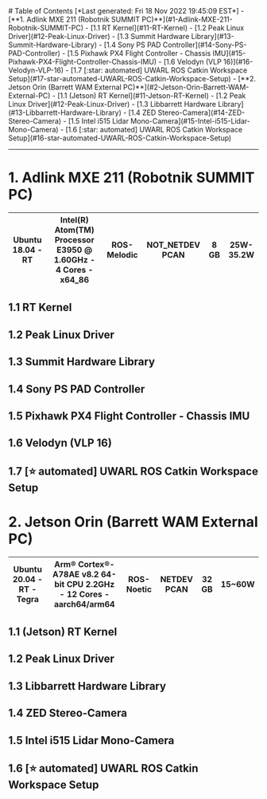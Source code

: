 <toc>
# Table of Contents
[*Last generated: Fri 18 Nov 2022 19:45:09 EST*]
- [**1. Adlink MXE 211 (Robotnik SUMMIT PC)**](#1-Adlink-MXE-211-Robotnik-SUMMIT-PC)
  - [1.1 RT Kernel](#11-RT-Kernel)
  - [1.2  Peak Linux Driver](#12-Peak-Linux-Driver)
  - [1.3 Summit Hardware Library](#13-Summit-Hardware-Library)
  - [1.4 Sony PS PAD Controller](#14-Sony-PS-PAD-Controller)
  - [1.5 Pixhawk PX4 Flight Controller - Chassis IMU](#15-Pixhawk-PX4-Flight-Controller-Chassis-IMU)
  - [1.6 Velodyn (VLP 16)](#16-Velodyn-VLP-16)
  - [1.7 [:star: automated] UWARL ROS Catkin Workspace Setup](#17-star-automated-UWARL-ROS-Catkin-Workspace-Setup)
- [**2. Jetson Orin (Barrett WAM External PC)**](#2-Jetson-Orin-Barrett-WAM-External-PC)
  - [1.1 (Jetson) RT Kernel](#11-Jetson-RT-Kernel)
  - [1.2 Peak Linux Driver](#12-Peak-Linux-Driver)
  - [1.3 Libbarrett Hardware Library](#13-Libbarrett-Hardware-Library)
  - [1.4 ZED Stereo-Camera](#14-ZED-Stereo-Camera)
  - [1.5 Intel i515 Lidar Mono-Camera](#15-Intel-i515-Lidar-Mono-Camera)
  - [1.6 [:star: automated] UWARL ROS Catkin Workspace Setup](#16-star-automated-UWARL-ROS-Catkin-Workspace-Setup)


</toc>

---

# 1. Adlink MXE 211 (Robotnik SUMMIT PC)

| Ubuntu 18.04 - RT | Intel(R) Atom(TM) Processor E3950 @ 1.60GHz - 4 Cores - x64_86 | ROS-Melodic | NOT_NETDEV PCAN | 8 GB | 25W-35.2W |
| ----------------- | ------------------------------------------------------------ | ----------- | --------------- | ---- | --------- |

## 1.1 RT Kernel



## 1.2  Peak Linux Driver



## 1.3 Summit Hardware Library



## 1.4 Sony PS PAD Controller





## 1.5 Pixhawk PX4 Flight Controller - Chassis IMU





## 1.6 Velodyn (VLP 16)





## 1.7 [:star: automated] UWARL ROS Catkin Workspace Setup





# 2. Jetson Orin (Barrett WAM External PC)

| Ubuntu 20.04 - RT - Tegra | Arm® Cortex®-A78AE v8.2 64-bit CPU 2.2GHz - 12 Cores - aarch64/arm64 | ROS-Noetic | NETDEV PCAN | 32 GB | 15~60W |
| ------------------------- | ------------------------------------------------------------ | ---------- | ----------- | ----- | ------ |

## 1.1 (Jetson) RT Kernel





## 1.2 Peak Linux Driver  





## 1.3 Libbarrett Hardware Library



## 1.4 ZED Stereo-Camera



## 1.5 Intel i515 Lidar Mono-Camera



## 1.6 [:star: automated] UWARL ROS Catkin Workspace Setup





